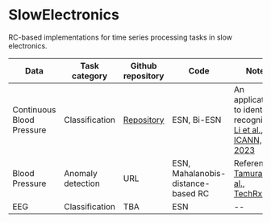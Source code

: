 # SlowElectronics

RC-based implementations for time series processing tasks in slow electronics.

| Data  | Task category | Github repository | Code | Note | 
| ------------- | ------------- | ------------- | ------------ | ----------- | 
| Continuous Blood Pressure | Classification | [Repository](https://github.com/Ziqiang-IRCN/ESN-Continuous-blood-pressure-data.git) | ESN, Bi-ESN | An application to identity recognition [Li et al., ICANN, 2023](https://link.springer.com/chapter/10.1007/978-3-031-44216-2_2) | 
| Blood Pressure  | Anomaly detection | URL | ESN, Mahalanobis-distance-based RC | Reference: [Tamura et al., TechRxiv](https://www.techrxiv.org/articles/preprint/Mahalanobis_Distance_of_Reservoir_States_for_Online_Time-Series_Anomaly_Detection/22678774) | 
| EEG | Classification | TBA | ESN | -- |
